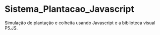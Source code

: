 # Sistema_Plantacao_Javascript
Simulação de plantação e colheita usando Javascript e a biblioteca visual P5.JS.
